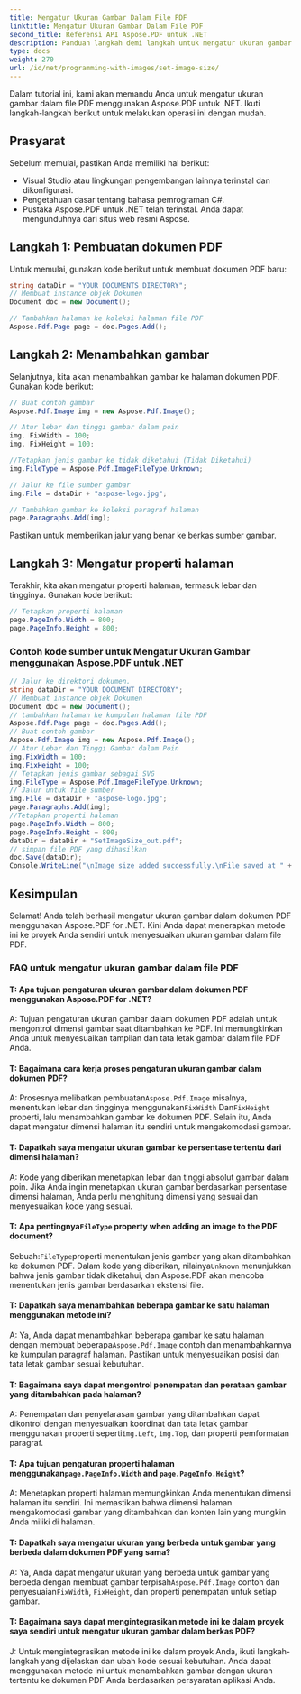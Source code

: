 ```yaml
---
title: Mengatur Ukuran Gambar Dalam File PDF
linktitle: Mengatur Ukuran Gambar Dalam File PDF
second_title: Referensi API Aspose.PDF untuk .NET
description: Panduan langkah demi langkah untuk mengatur ukuran gambar dalam berkas PDF menggunakan Aspose.PDF untuk .NET.
type: docs
weight: 270
url: /id/net/programming-with-images/set-image-size/
---
```

Dalam tutorial ini, kami akan memandu Anda untuk mengatur ukuran gambar dalam file PDF menggunakan Aspose.PDF untuk .NET. Ikuti langkah-langkah berikut untuk melakukan operasi ini dengan mudah.

## Prasyarat

Sebelum memulai, pastikan Anda memiliki hal berikut:

- Visual Studio atau lingkungan pengembangan lainnya terinstal dan dikonfigurasi.
- Pengetahuan dasar tentang bahasa pemrograman C#.
- Pustaka Aspose.PDF untuk .NET telah terinstal. Anda dapat mengunduhnya dari situs web resmi Aspose.

## Langkah 1: Pembuatan dokumen PDF

Untuk memulai, gunakan kode berikut untuk membuat dokumen PDF baru:

```csharp
string dataDir = "YOUR DOCUMENTS DIRECTORY";
// Membuat instance objek Dokumen
Document doc = new Document();

// Tambahkan halaman ke koleksi halaman file PDF
Aspose.Pdf.Page page = doc.Pages.Add();
```

## Langkah 2: Menambahkan gambar

Selanjutnya, kita akan menambahkan gambar ke halaman dokumen PDF. Gunakan kode berikut:

```csharp
// Buat contoh gambar
Aspose.Pdf.Image img = new Aspose.Pdf.Image();

// Atur lebar dan tinggi gambar dalam poin
img. FixWidth = 100;
img. FixHeight = 100;

//Tetapkan jenis gambar ke tidak diketahui (Tidak Diketahui)
img.FileType = Aspose.Pdf.ImageFileType.Unknown;

// Jalur ke file sumber gambar
img.File = dataDir + "aspose-logo.jpg";

// Tambahkan gambar ke koleksi paragraf halaman
page.Paragraphs.Add(img);
```

Pastikan untuk memberikan jalur yang benar ke berkas sumber gambar.

## Langkah 3: Mengatur properti halaman

Terakhir, kita akan mengatur properti halaman, termasuk lebar dan tingginya. Gunakan kode berikut:

```csharp
// Tetapkan properti halaman
page.PageInfo.Width = 800;
page.PageInfo.Height = 800;
```

### Contoh kode sumber untuk Mengatur Ukuran Gambar menggunakan Aspose.PDF untuk .NET 
```csharp
// Jalur ke direktori dokumen.
string dataDir = "YOUR DOCUMENT DIRECTORY";
// Membuat instance objek Dokumen
Document doc = new Document();
// tambahkan halaman ke kumpulan halaman file PDF
Aspose.Pdf.Page page = doc.Pages.Add();
// Buat contoh gambar
Aspose.Pdf.Image img = new Aspose.Pdf.Image();
// Atur Lebar dan Tinggi Gambar dalam Poin
img.FixWidth = 100;
img.FixHeight = 100;
// Tetapkan jenis gambar sebagai SVG
img.FileType = Aspose.Pdf.ImageFileType.Unknown;
// Jalur untuk file sumber
img.File = dataDir + "aspose-logo.jpg";
page.Paragraphs.Add(img);
//Tetapkan properti halaman
page.PageInfo.Width = 800;
page.PageInfo.Height = 800;
dataDir = dataDir + "SetImageSize_out.pdf";
// simpan file PDF yang dihasilkan
doc.Save(dataDir);
Console.WriteLine("\nImage size added successfully.\nFile saved at " + dataDir);
```

## Kesimpulan

Selamat! Anda telah berhasil mengatur ukuran gambar dalam dokumen PDF menggunakan Aspose.PDF for .NET. Kini Anda dapat menerapkan metode ini ke proyek Anda sendiri untuk menyesuaikan ukuran gambar dalam file PDF.

### FAQ untuk mengatur ukuran gambar dalam file PDF

#### T: Apa tujuan pengaturan ukuran gambar dalam dokumen PDF menggunakan Aspose.PDF for .NET?

A: Tujuan pengaturan ukuran gambar dalam dokumen PDF adalah untuk mengontrol dimensi gambar saat ditambahkan ke PDF. Ini memungkinkan Anda untuk menyesuaikan tampilan dan tata letak gambar dalam file PDF Anda.

#### T: Bagaimana cara kerja proses pengaturan ukuran gambar dalam dokumen PDF?

 A: Prosesnya melibatkan pembuatan`Aspose.Pdf.Image` misalnya, menentukan lebar dan tingginya menggunakan`FixWidth` Dan`FixHeight` properti, lalu menambahkan gambar ke dokumen PDF. Selain itu, Anda dapat mengatur dimensi halaman itu sendiri untuk mengakomodasi gambar.

#### T: Dapatkah saya mengatur ukuran gambar ke persentase tertentu dari dimensi halaman?

A: Kode yang diberikan menetapkan lebar dan tinggi absolut gambar dalam poin. Jika Anda ingin menetapkan ukuran gambar berdasarkan persentase dimensi halaman, Anda perlu menghitung dimensi yang sesuai dan menyesuaikan kode yang sesuai.

####  T: Apa pentingnya`FileType` property when adding an image to the PDF document?

 Sebuah:`FileType`properti menentukan jenis gambar yang akan ditambahkan ke dokumen PDF. Dalam kode yang diberikan, nilainya`Unknown` menunjukkan bahwa jenis gambar tidak diketahui, dan Aspose.PDF akan mencoba menentukan jenis gambar berdasarkan ekstensi file.

#### T: Dapatkah saya menambahkan beberapa gambar ke satu halaman menggunakan metode ini?

 A: Ya, Anda dapat menambahkan beberapa gambar ke satu halaman dengan membuat beberapa`Aspose.Pdf.Image` contoh dan menambahkannya ke kumpulan paragraf halaman. Pastikan untuk menyesuaikan posisi dan tata letak gambar sesuai kebutuhan.

#### T: Bagaimana saya dapat mengontrol penempatan dan perataan gambar yang ditambahkan pada halaman?

 A: Penempatan dan penyelarasan gambar yang ditambahkan dapat dikontrol dengan menyesuaikan koordinat dan tata letak gambar menggunakan properti seperti`img.Left`, `img.Top`, dan properti pemformatan paragraf.

####  T: Apa tujuan pengaturan properti halaman menggunakan`page.PageInfo.Width` and `page.PageInfo.Height`?

A: Menetapkan properti halaman memungkinkan Anda menentukan dimensi halaman itu sendiri. Ini memastikan bahwa dimensi halaman mengakomodasi gambar yang ditambahkan dan konten lain yang mungkin Anda miliki di halaman.

#### T: Dapatkah saya mengatur ukuran yang berbeda untuk gambar yang berbeda dalam dokumen PDF yang sama?

 A: Ya, Anda dapat mengatur ukuran yang berbeda untuk gambar yang berbeda dengan membuat gambar terpisah`Aspose.Pdf.Image` contoh dan penyesuaian`FixWidth`, `FixHeight`, dan properti penempatan untuk setiap gambar.

#### T: Bagaimana saya dapat mengintegrasikan metode ini ke dalam proyek saya sendiri untuk mengatur ukuran gambar dalam berkas PDF?

J: Untuk mengintegrasikan metode ini ke dalam proyek Anda, ikuti langkah-langkah yang dijelaskan dan ubah kode sesuai kebutuhan. Anda dapat menggunakan metode ini untuk menambahkan gambar dengan ukuran tertentu ke dokumen PDF Anda berdasarkan persyaratan aplikasi Anda.